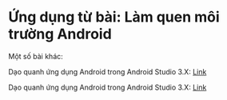 # Ứng dụng từ bài: Làm quen môi trường Android

Một số bài khác:

Dạo quanh ứng dụng Android trong Android Studio 3.X: <a href="https://github.com/tiendatmagic/daoquanhandroid">Link</a>

Dạo quanh ứng dụng Android trong Android Studio 3.X: <a href="https://github.com/tiendatmagic/daoquanhandroid">Link</a>
